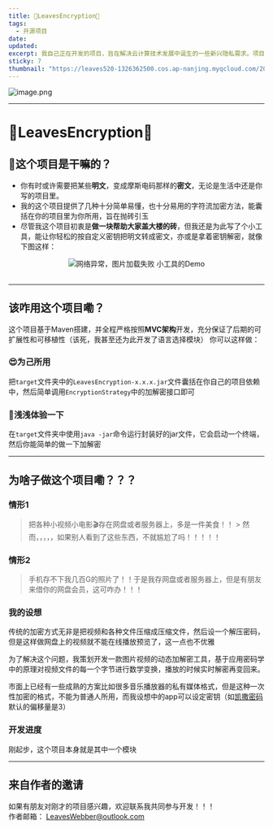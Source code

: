 ```yaml
---
title: 🍃LeavesEncryption🍃
tags:
  - 开源项目
date: 
updated: 
excerpt: 我自己正在开发的项目，旨在解决云计算技术发展中诞生的一些新兴隐私需求。项目完全开源，期待有识之士合作
sticky: 7
thumbnail: "https://leaves520-1326362500.cos.ap-nanjing.myqcloud.com/20241016165843.png"
---
```


![image.png](https://leaves520-1326362500.cos.ap-nanjing.myqcloud.com/20241016165843.png)

--- 

# 🍃LeavesEncryption🍃

## 🙌这个项目是干嘛的？

- 你有时或许需要把某些**明文**，变成摩斯电码那样的**密文**，无论是生活中还是你写的项目里。
- 我的这个项目提供了几种十分简单易懂，也十分易用的字符流加密方法，能囊括在你的项目里为你所用，旨在抛砖引玉
- 尽管我这个项目初衷是**做一块帮助大家盖大楼的砖**，但我还是为此写了个小工具，能让你轻松的按自定义密钥把明文转成密文，亦或是拿着密钥解密，就像下图这样：  

<div style="text-align: center;">
    <img src="https://leaves520-1326362500.cos.ap-nanjing.myqcloud.com/20241016171815.png"
         alt="网络异常，图片加载失败">
    小工具的Demo
</div><br>

--- 

## 该咋用这个项目嘞？

这个项目基于Maven搭建，并全程严格按照**MVC架构**开发，充分保证了后期的可扩展性和可移植性（该死，我甚至还为此开发了语言选择模块）  你可以这样做：

### 😍为己所用

把`target`文件夹中的`LeavesEncryption-x.x.x.jar`文件囊括在你自己的项目依赖中，然后简单调用`EncryptionStrategy`中的加解密接口即可

### 👻浅浅体验一下

在`target`文件夹中使用`java -jar`命令运行封装好的jar文件，它会启动一个终端，然后你能简单的做一下加解密

---

## 为啥子做这个项目嘞？？？

### 情形1

> 把各种小视频小电影🎬存在网盘或者服务器上，多是一件美食！！  > 然而，，，，，如果别人看到了这些东西，不就尴尬了吗！！！！！

### 情形2

> 手机存不下我几百G的照片了！！于是我存网盘或者服务器上，但是有朋友来借你的网盘会员，这可咋办！！！

### 我的设想

传统的加密方式无非是把视频和各种文件压缩成压缩文件，然后设一个解压密码，但是这样做网盘上的视频就不能在线播放预览了，这一点也不优雅  

为了解决这个问题，我策划开发一款图片视频的动态加解密工具，基于应用密码学中的原理对视频文件的每一个字节进行数学变换，播放的时候实时解密再变回来。  

市面上已经有一些成熟的方案比如很多音乐播放器的私有媒体格式，但是这种一次性加密的格式，不能为普通人所用，而我设想中的app可以设定密钥（如[凯撒密码](https://zh.wikipedia.org/wiki/%E5%87%B1%E6%92%92%E5%AF%86%E7%A2%BC)默认的偏移量是3）

### 开发进度

刚起步，这个项目本身就是其中一个模块

--- 

## 来自作者的邀请

如果有朋友对刚才的项目感兴趣，欢迎联系我共同参与开发！！！   
作者邮箱：  LeavesWebber@outlook.com